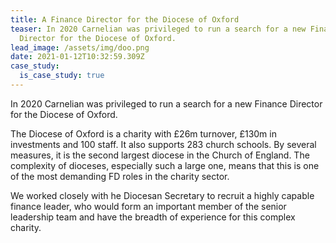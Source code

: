 ```yaml
---
title: A Finance Director for the Diocese of Oxford
teaser: In 2020 Carnelian was privileged to run a search for a new Finance
  Director for the Diocese of Oxford.
lead_image: /assets/img/doo.png
date: 2021-01-12T10:32:59.309Z
case_study:
  is_case_study: true
---
```

In 2020 Carnelian was privileged to run a search for a new Finance Director for the Diocese of Oxford.

The Diocese of Oxford is a charity with £26m turnover, £130m in investments and 100 staff. It also supports 283 church schools. By several measures, it is the second largest diocese in the Church of England. The complexity of dioceses, especially such a large one, means that this is one of the most demanding FD roles in the charity sector.

We worked closely with he Diocesan Secretary to recruit a highly capable finance leader, who would form an important member of the senior leadership team and have the breadth of experience for this complex charity.